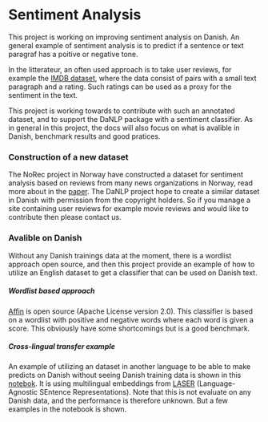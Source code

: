 Sentiment Analysis
============================
This project is working on improving sentiment analysis on Danish.  An general example of sentiment analysis is to predict if a sentence or text paragraf has a poitive or negative tone.

In the litterateur, an often used approach is to take user reviews, for example the [IMDB dataset](http://ai.stanford.edu/~amaas/data/sentiment/ ), where the data consist of  pairs with a  small text paragraph and  a rating. Such ratings can be used as a proxy for the sentiment in the text. 

This project is working towards to contribute with such an annotated dataset, and to support the DaNLP package with a sentiment classifier. 
As in general in this project, the docs will also focus on what is avalible in Danish, benchmark results and good pratices.  

### Construction of a new dataset  
The NoRec project in Norway  have constructed a dataset for sentiment analysis based on reviews from many  news organizations in Norway, read more about in the [paper](http://www.lrec-conf.org/proceedings/lrec2018/pdf/851.pdf). The DaNLP project hope to create a similar dataset in Danish with permission from the copyright holders. So if you manage a site containing user reviews for example movie reviews and would like to contribute then please contact us.  

### Avalible on Danish 
Without any Danish trainings data at the moment, there is a wordlist approach open source, and then this project provide an example of how to utilize an English dataset to get a classifier that can be used on Danish text. 

##### Wordlist based approach 
[Affin](https://github.com/fnielsen/afinn/blob/master/LICENSE) is open source (Apache License version 2.0). This classifier is based on a wordlist with positive and negative words where each word is given a score. This obviously have some shortcomings but is a good benchmark. 

##### Cross-lingual transfer example

An example of utilizing an dataset in another language to be able to make predicts on Danish without seeing Danish training data is shown in this [notebok](). It is using multilingual embeddings from [LASER](<https://github.com/facebookresearch/LASER>) (Language-Agnostic SEntence Representations). Note that this is not evaluate on any Danish data, and the performance is therefore unknown. But a few examples in the notebook is shown.



